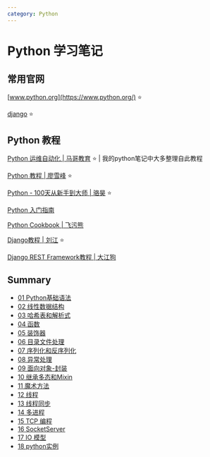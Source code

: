 ```yaml
---
category: Python
---
```

# Python 学习笔记

## 常用官网

[www.python.org](https://www.python.org/) :star:

[django](https://docs.djangoproject.com/zh-hans/) :star:



## Python 教程

[Python 运维自动化 | 马哥教育](https://clay-wangzhi.com/code/python/) :star: | 我的python笔记中大多整理自此教程 ​

[Python 教程 | 廖雪峰](https://www.liaoxuefeng.com/wiki/1016959663602400) :star:

[Python - 100天从新手到大师 | 骆昊](https://github.com/jackfrued/Python-100-Days) :star:

[Python 入门指南](http://www.pythondoc.com/pythontutorial3/index.html)

[Python Cookbook | 飞污熊](https://python3-cookbook.readthedocs.io/zh_CN/latest/index.html)

[Django教程 | 刘江](https://www.liujiangblog.com/course/django/) :star:

[Django REST Framework教程 | 大江狗](https://pythondjango.cn/django/rest-framework-tutorials)



## Summary

* [01 Python基础语法](python-basic-grammar.md)
* [02 线性数据结构](python-linear-data-structure.md)
* [03 哈希表和解析式](python-ha-tables-analytic-expre.md)
* [04 函数](python-function.md)
* [05 装饰器](python-decorator.md)
* [06 目录文件处理](python-dir-file-pro.md)
* [07 序列化和反序列化](python-serialize.md)
* [08 异常处理](python-exception.md)
* [09 面向对象-封装](python-oo-package.md)
* [10 继承多态和Mixin](python-oo-inher-pol.md)
* [11 魔术方法](python-magic.md)
* [12 线程](python-thread.md)
* [13 线程同步](python-thread-sync.md)
* [14 多进程](python-gil-multiprocessing.md)
* [15 TCP 编程](python-tcp-pg.md)
* [16 SocketServer](python-socketserver.md)
* [17 IO 模型](python-io-model.md)
* [18 python实例](python-instance.md)

